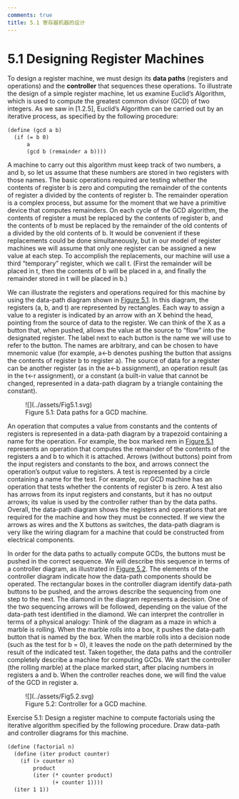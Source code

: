 ```yaml
---
comments: true
title: 5.1 寄存器机器的设计
---
```


# 5.1 Designing Register Machines

To design a register machine, we must design its **data paths** (registers and operations) and the **controller** that sequences these operations. To illustrate the design of a simple register machine, let us examine Euclid’s Algorithm, which is used to compute the greatest common divisor (GCD) of two integers. As we saw in [1.2.5], Euclid’s Algorithm can be carried out by an iterative process, as specified by the following procedure:

```
(define (gcd a b)
  (if (= b 0)
      a
      (gcd b (remainder a b))))
```
A machine to carry out this algorithm must keep track of two numbers, a and b, so let us assume that these numbers are stored in two registers with those names. The basic operations required are testing whether the contents of register b is zero and computing the remainder of the contents of register a divided by the contents of register b. The remainder operation is a complex process, but assume for the moment that we have a primitive device that computes remainders. On each cycle of the GCD algorithm, the contents of register a must be replaced by the contents of register b, and the contents of b must be replaced by the remainder of the old contents of a divided by the old contents of b. It would be convenient if these replacements could be done simultaneously, but in our model of register machines we will assume that only one register can be assigned a new value at each step. To accomplish the replacements, our machine will use a third “temporary” register, which we call t. (First the remainder will be placed in t, then the contents of b will be placed in a, and finally the remainder stored in t will be placed in b.)

We can illustrate the registers and operations required for this machine by using the data-path diagram shown in [Figure 5.1](#Figure5.1). In this diagram, the registers (a, b, and t) are represented by rectangles. Each way to assign a value to a register is indicated by an arrow with an X behind the head, pointing from the source of data to the register. We can think of the X as a button that, when pushed, allows the value at the source to “flow” into the designated register. The label next to each button is the name we will use to refer to the button. The names are arbitrary, and can be chosen to have mnemonic value (for example, a<-b denotes pushing the button that assigns the contents of register b to register a). The source of data for a register can be another register (as in the a<-b assignment), an operation result (as in the t<-r assignment), or a constant (a built-in value that cannot be changed, represented in a data-path diagram by a triangle containing the constant).

<div id="Figure5.1" markdown>
<figure markdown>
  ![](../assets/Fig5.1.svg)
  <figcaption markdown>
  Figure 5.1: Data paths for a GCD machine.
  </figcaption>
</figure>
</div>

An operation that computes a value from constants and the contents of registers is represented in a data-path diagram by a trapezoid containing a name for the operation. For example, the box marked rem in [Figure 5.1](#Figure5.1) represents an operation that computes the remainder of the contents of the registers a and b to which it is attached. Arrows (without buttons) point from the input registers and constants to the box, and arrows connect the operation’s output value to registers. A test is represented by a circle containing a name for the test. For example, our GCD machine has an operation that tests whether the contents of register b is zero. A test also has arrows from its input registers and constants, but it has no output arrows; its value is used by the controller rather than by the data paths. Overall, the data-path diagram shows the registers and operations that are required for the machine and how they must be connected. If we view the arrows as wires and the X buttons as switches, the data-path diagram is very like the wiring diagram for a machine that could be constructed from electrical components.

In order for the data paths to actually compute GCDs, the buttons must be pushed in the correct sequence. We will describe this sequence in terms of a controller diagram, as illustrated in [Figure 5.2](#Figure5.2). The elements of the controller diagram indicate how the data-path components should be operated. The rectangular boxes in the controller diagram identify data-path buttons to be pushed, and the arrows describe the sequencing from one step to the next. The diamond in the diagram represents a decision. One of the two sequencing arrows will be followed, depending on the value of the data-path test identified in the diamond. We can interpret the controller in terms of a physical analogy: Think of the diagram as a maze in which a marble is rolling. When the marble rolls into a box, it pushes the data-path button that is named by the box. When the marble rolls into a decision node (such as the test for b = 0), it leaves the node on the path determined by the result of the indicated test. Taken together, the data paths and the controller completely describe a machine for computing GCDs. We start the controller (the rolling marble) at the place marked start, after placing numbers in registers a and b. When the controller reaches done, we will find the value of the GCD in register a.

<div id="Figure5.2" markdown>
<figure markdown>
  ![](../assets/Fig5.2.svg)
  <figcaption markdown>
  Figure 5.2: Controller for a GCD machine.
  </figcaption>
</figure>
</div>

<div id="Exercise5.1" markdown>

Exercise 5.1: Design a register machine to compute factorials using the iterative algorithm specified by the following procedure. Draw data-path and controller diagrams for this machine.

```
(define (factorial n)
  (define (iter product counter)
    (if (> counter n)
        product
        (iter (* counter product)
              (+ counter 1))))
  (iter 1 1))
```

</div>